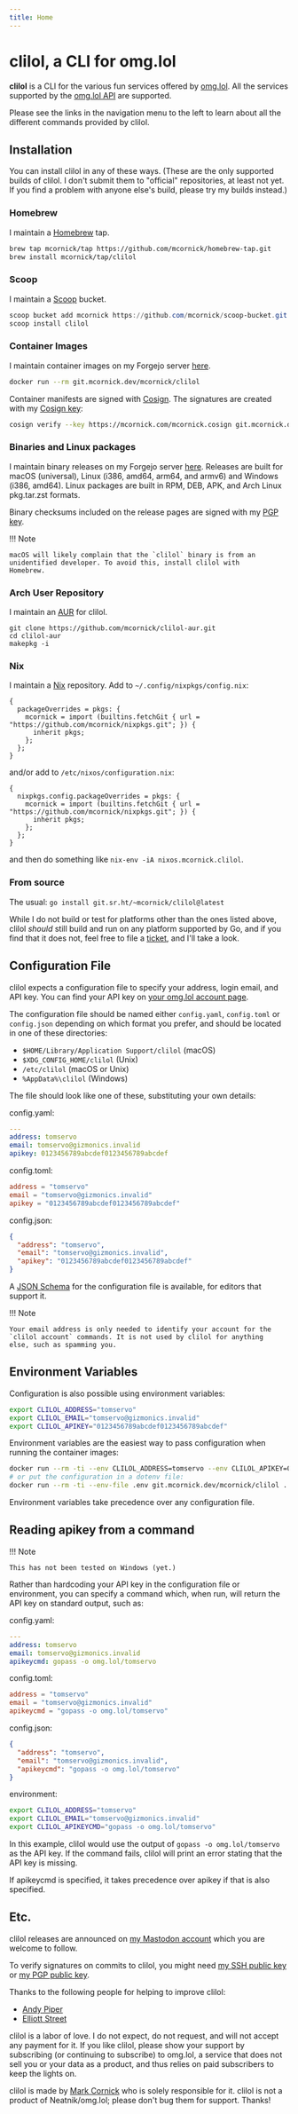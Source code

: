 ```yaml
---
title: Home
---
```

# clilol, a CLI for omg.lol

__clilol__ is a CLI for the various fun services offered by [omg.lol](https://omg.lol/). All the services supported by the [omg.lol API](https://api.omg.lol) are supported.

Please see the links in the navigation menu to the left to learn about all the different commands provided by clilol.

## Installation

You can install clilol in any of these ways. (These are the only supported builds of clilol. I don't submit them to "official" repositories, at least not yet. If you find a problem with anyone else's build, please try my builds instead.)

### Homebrew

I maintain a [Homebrew](https://brew.sh/) tap.

```bash
brew tap mcornick/tap https://github.com/mcornick/homebrew-tap.git
brew install mcornick/tap/clilol
```

### Scoop

I maintain a [Scoop](https://scoop.sh/) bucket.

```powershell
scoop bucket add mcornick https://github.com/mcornick/scoop-bucket.git
scoop install clilol
```

### Container Images

I maintain container images on my Forgejo server [here](https://git.mcornick.dev/mcornick/clilol/packages).

```bash
docker run --rm git.mcornick.dev/mcornick/clilol
```

Container manifests are signed with [Cosign](https://docs.sigstore.dev/cosign/overview/). The signatures are created with my [Cosign key](https://mcornick.com/mcornick.cosign):

```bash
cosign verify --key https://mcornick.com/mcornick.cosign git.mcornick.dev/mcornick/clilol
```

### Binaries and Linux packages

I maintain binary releases on my Forgejo server [here](https://git.mcornick.dev/mcornick/clilol/releases). Releases are built for macOS (universal), Linux (i386, amd64, arm64, and armv6) and Windows (i386, amd64). Linux packages are built in RPM, DEB, APK, and Arch Linux pkg.tar.zst formats.

Binary checksums included on the release pages are signed with my [PGP key](https://meta.sr.ht/~mcornick.pgp).

!!! Note

    macOS will likely complain that the `clilol` binary is from an
    unidentified developer. To avoid this, install clilol with
    Homebrew.

### Arch User Repository

I maintain an [AUR](https://wiki.archlinux.org/title/Arch_User_Repository) for clilol.

```
git clone https://github.com/mcornick/clilol-aur.git
cd clilol-aur
makepkg -i
```

### Nix

I maintain a [Nix](https://nixos.org/) repository. Add to `~/.config/nixpkgs/config.nix`:

```
{
  packageOverrides = pkgs: {
    mcornick = import (builtins.fetchGit { url = "https://github.com/mcornick/nixpkgs.git"; }) {
      inherit pkgs;
    };
  };
}
```

and/or add to `/etc/nixos/configuration.nix`:

```
{
  nixpkgs.config.packageOverrides = pkgs: {
    mcornick = import (builtins.fetchGit { url = "https://github.com/mcornick/nixpkgs.git"; }) {
      inherit pkgs;
    };
  };
}
```

and then do something like `nix-env -iA nixos.mcornick.clilol`.

### From source

The usual: `go install git.sr.ht/~mcornick/clilol@latest`

While I do not build or test for platforms other than the ones listed above, clilol _should_ still build and run on any platform supported by Go, and if you find that it does not, feel free to file a [ticket](https://todo.sr.ht/~mcornick/clilol), and I'll take a look.

## Configuration File

clilol expects a configuration file to specify your address, login email, and API key. You can find your API key on [your omg.lol account page](https://home.omg.lol/account).

The configuration file should be named either `config.yaml`, `config.toml` or `config.json` depending on which format you prefer, and should be located in one of these directories:

- `$HOME/Library/Application Support/clilol` (macOS)
- `$XDG_CONFIG_HOME/clilol` (Unix)
- `/etc/clilol` (macOS or Unix)
- `%AppData%\clilol` (Windows)

The file should look like one of these, substituting your own details:

config.yaml:

```yaml
---
address: tomservo
email: tomservo@gizmonics.invalid
apikey: 0123456789abcdef0123456789abcdef
```

config.toml:

```toml
address = "tomservo"
email = "tomservo@gizmonics.invalid"
apikey = "0123456789abcdef0123456789abcdef"
```

config.json:

```json
{
  "address": "tomservo",
  "email": "tomservo@gizmonics.invalid",
  "apikey": "0123456789abcdef0123456789abcdef"
}
```

A [JSON Schema](config.schema.json) for the configuration file is available, for editors that support it.

!!! Note

    Your email address is only needed to identify your account for the
    `clilol account` commands. It is not used by clilol for anything
    else, such as spamming you.

## Environment Variables

Configuration is also possible using environment variables:

```sh
export CLILOL_ADDRESS="tomservo"
export CLILOL_EMAIL="tomservo@gizmonics.invalid"
export CLILOL_APIKEY="0123456789abcdef0123456789abcdef"
```

Environment variables are the easiest way to pass configuration when running the container images:

```bash
docker run --rm -ti --env CLILOL_ADDRESS=tomservo --env CLILOL_APIKEY=0123456789abcdef0123456789abcdef --env CLILOL_EMAIL=tomservo@gizmonics.invalid git.mcornick.dev/mcornick/clilol ...
# or put the configuration in a dotenv file:
docker run --rm -ti --env-file .env git.mcornick.dev/mcornick/clilol ...
```

Environment variables take precedence over any configuration file.

## Reading apikey from a command

!!! Note

    This has not been tested on Windows (yet.)

Rather than hardcoding your API key in the configuration file or environment, you can specify a command which, when run, will return the API key on standard output, such as:

config.yaml:

```yaml
---
address: tomservo
email: tomservo@gizmonics.invalid
apikeycmd: gopass -o omg.lol/tomservo
```

config.toml:

```toml
address = "tomservo"
email = "tomservo@gizmonics.invalid"
apikeycmd = "gopass -o omg.lol/tomservo"
```

config.json:

```json
{
  "address": "tomservo",
  "email": "tomservo@gizmonics.invalid",
  "apikeycmd": "gopass -o omg.lol/tomservo"
}
```

environment:

```sh
export CLILOL_ADDRESS="tomservo"
export CLILOL_EMAIL="tomservo@gizmonics.invalid"
export CLILOL_APIKEYCMD="gopass -o omg.lol/tomservo"
```

In this example, clilol would use the output of `gopass -o omg.lol/tomservo` as the API key. If the command fails, clilol will print an error stating that the API key is missing.

If apikeycmd is specified, it takes precedence over apikey if that is also specified.

## Etc.

clilol releases are announced on [my Mastodon account](https://social.sdf.org/@mcornick) which you are welcome to follow.

To verify signatures on commits to clilol, you might need [my SSH public key](https://meta.sr.ht/~mcornick.keys) or [my PGP public key](https://meta.sr.ht/~mcornick.pgp).

Thanks to the following people for helping to improve clilol:

- [Andy Piper](https://github.com/andypiper)
- [Elliott Street](https://github.com/ejstreet)

clilol is a labor of love. I do not expect, do not request, and will not accept any payment for it. If you like clilol, please show your support by subscribing (or continuing to subscribe) to omg.lol, a service that does not sell you or your data as a product, and thus relies on paid subscribers to keep the lights on.

clilol is made by [Mark Cornick](https://mcornick.omg.lol) who is solely responsible for it. clilol is not a product of Neatnik/omg.lol; please don't bug them for support. Thanks!
